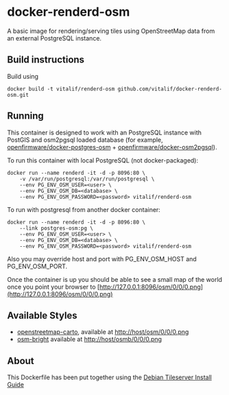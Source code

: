 # docker-renderd-osm

A basic image for rendering/serving tiles using OpenStreetMap data from an external PostgreSQL instance.

## Build instructions

Build using

    docker build -t vitalif/renderd-osm github.com/vitalif/docker-renderd-osm.git

## Running

This container is designed to work with an PostgreSQL instance
with PostGIS and osm2pgsql loaded database (for example,
[openfirmware/docker-postgres-osm](https://registry.hub.docker.com/u/openfirmware/postgres-osm/) +
[openfirmware/docker-osm2pgsql](https://registry.hub.docker.com/u/openfirmware/osm2pgsql/)).

To run this container with local PostgreSQL (not docker-packaged):

    docker run --name renderd -it -d -p 8096:80 \
        -v /var/run/postgresql:/var/run/postgresql \
        --env PG_ENV_OSM_USER=<user> \
        --env PG_ENV_OSM_DB=<database> \
        --env PG_ENV_OSM_PASSWORD=<password> vitalif/renderd-osm

To run with postgresql from another docker container:

    docker run --name renderd -it -d -p 8096:80 \
        --link postgres-osm:pg \
        --env PG_ENV_OSM_USER=<user> \
        --env PG_ENV_OSM_DB=<database> \
        --env PG_ENV_OSM_PASSWORD=<password> vitalif/renderd-osm

Also you may override host and port with PG_ENV_OSM_HOST and PG_ENV_OSM_PORT.

Once the container is up you should be able to see a small map of the
world once you point your browser to [http://127.0.0.1:8096/osm/0/0/0.png](http://127.0.0.1:8096/osm/0/0/0.png)

## Available Styles

 * [openstreetmap-carto](https://github.com/gravitystorm/openstreetmap-carto),
   available at [http://host/osm/0/0/0.png](http://host/osm/0/0/0.png)
 * [osm-bright](https://github.com/mapbox/osm-bright)
   available at [http://host/osmb/0/0/0.png](http://host/osmb/0/0/0.png)

## About

This Dockerfile has been put together using the [Debian Tileserver Install Guide](https://wiki.debian.org/OSM/tileserver/jessie)
